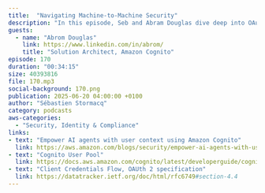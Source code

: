 ```yaml
---
title:  "Navigating Machine-to-Machine Security"
description: "In this episode, Seb and Abram Douglas dive deep into OAuth 2.0 and the challenges of machine-to-machine (M2M) authentication. They unpack the security trade-offs between API keys and the client credentials grant flow, explaining how Amazon Cognito can generate time-bound access tokens and use Lambda triggers for token customization. The conversation highlights token claims, secure verification methods, and how API Gateway integrates with Cognito for simplified authorization. Seb and Abram also explore fine-grained access control using Amazon Verified Permissions and outline best practices like securing secrets with AWS Secrets Manager, rotating client credentials, and enabling AWS WAF. Finally, they look ahead to the role of AI agents in secure M2M communication, stressing the importance of user consent, identity propagation, and robust token management in future architectures."
guests:
  - name: "Abrom Douglas"
    link: https://www.linkedin.com/in/abrom/
    title: "Solution Architect, Amazon Cognito"
episode: 170
duration: "00:34:15" 
size: 40393816
file: 170.mp3
social-background: 170.png
publication: 2025-06-20 04:00:00 +0100
author: "Sébastien Stormacq"
category: podcasts
aws-categories:
  - "Security, Identity & Compliance"
links:
- text: "Empower AI agents with user context using Amazon Cognito"
  link: https://aws.amazon.com/blogs/security/empower-ai-agents-with-user-context-using-amazon-cognito/
- text: "Cognito User Pool"
  link: https://docs.aws.amazon.com/cognito/latest/developerguide/cognito-user-pools.html
- text: "Client Credentials Flow, OAUth 2 specification"
  link: https://datatracker.ietf.org/doc/html/rfc6749#section-4.4
---
```

